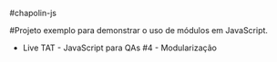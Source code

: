 #chapolin-js

#Projeto exemplo para demonstrar o uso de módulos em JavaScript.
- Live TAT - JavaScript para QAs #4 - Modularização
